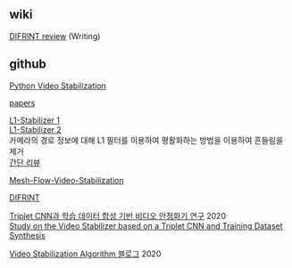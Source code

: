 ## wiki

[DIFRINT review](https://github.com/soraennon/VideoStabilization/wiki/DIFRINT,-TOG20-Review) (Writing)

## github

[Python Video Stabilization](https://github.com/AdamSpannbauer/python_video_stab)

[papers](https://github.com/ishank-juneja/Video-Stabilization)

[L1-Stabilizer 1](https://github.com/VAIBHAV-2303/VideoStabilization)  
[L1-Stabilizer 2](https://github.com/ishit/L1Stabilizer)  
카메라의 경로 정보에 대해 L1 필터를 이용하여 평활화하는 방법을 이용하여 흔들림을 제거  
[간단 리뷰](https://raspberrypicamera.tistory.com/category/OpenCV%EB%A5%BC%20%ED%99%9C%EC%9A%A9%ED%95%98%EA%B8%B0/Video%20Stabilization%20%EC%9E%90%EB%A3%8C)  


[Mesh-Flow-Video-Stabilization](https://github.com/sudheerachary/Mesh-Flow-Video-Stabilization)

[DIFRINT](https://github.com/jinsc37/DIFRINT)
  
  
  
[Triplet CNN과 학습 데이터 합성 기반 비디오 안정화기 연구](http://www.kibme.org/resources/journal/20200605095913394.pdf) 2020  
[Study on the Video Stabilizer based on a Triplet CNN and Training Dataset Synthesis](http://www.kpubs.org/article/articleMain.kpubs?articleANo=BSGHC3_2020_v25n3_428)


[Video Stabilization Algorithm 블로그](https://jdselectron.tistory.com/m/87) 2020  



